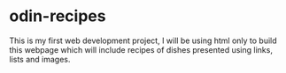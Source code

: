 # odin-recipes

This is my first web development project, I will be using html only to build this webpage which will include recipes of dishes presented using links, lists and images.